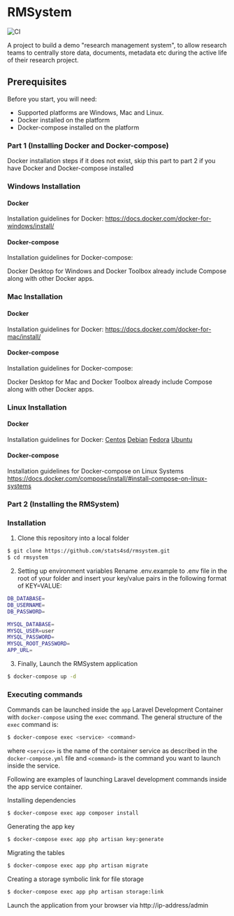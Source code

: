 # RMSystem

![CI](https://github.com/stats4sd/rmsystem/workflows/CI/badge.svg)

A project to build a demo "research management system", to allow research teams to centrally store data, documents, metadata etc during the active life of their research project.

## Prerequisites
Before you start, you will need: 
  - Supported platforms are Windows, Mac and Linux.
  - Docker installed on the platform
  - Docker-compose installed on the platform
### Part 1 (Installing Docker and Docker-compose)
Docker installation steps if it does not exist, skip this part to part 2 if you have Docker and Docker-compose installed
### Windows Installation
#### Docker
Installation guidelines for Docker:
https://docs.docker.com/docker-for-windows/install/

#### Docker-compose
Installation guidelines for Docker-compose:

Docker Desktop for Windows and Docker Toolbox already include Compose along with other Docker apps.
### Mac Installation
#### Docker
Installation guidelines for Docker:
https://docs.docker.com/docker-for-mac/install/
#### Docker-compose
Installation guidelines for Docker-compose:

Docker Desktop for Mac and Docker Toolbox already include Compose along with other Docker apps.

### Linux Installation
#### Docker
Installation guidelines for Docker:
[Centos](https://docs.docker.com/install/linux/docker-ce/centos/)
[Debian](https://docs.docker.com/install/linux/docker-ce/debian/)
[Fedora](https://docs.docker.com/install/linux/docker-ce/fedora/)
[Ubuntu](https://docs.docker.com/install/linux/docker-ce/ubuntu/)
#### Docker-compose
Installation guidelines for Docker-compose on Linux Systems
https://docs.docker.com/compose/install/#install-compose-on-linux-systems

### Part 2 (Installing the RMSystem)

### Installation
1. Clone this repository into a local folder
```sh
$ git clone https://github.com/stats4sd/rmsystem.git
$ cd rmsystem
```
2. Setting up environment variables
Rename .env.example to .env file in the root of your folder and insert your key/value pairs in the following format of KEY=VALUE:
```sh
DB_DATABASE=
DB_USERNAME=
DB_PASSWORD=

MYSQL_DATABASE=
MYSQL_USER=user
MYSQL_PASSWORD=
MYSQL_ROOT_PASSWORD=
APP_URL=
```
3. Finally, Launch the RMSystem application
```sh
$ docker-compose up -d
```
### Executing commands
Commands can be launched inside the `app` Laravel Development Container with `docker-compose` using the `exec` command.
The general structure of the `exec` command is:

```sh
$ docker-compose exec <service> <command>
```
where `<service>` is the name of the container service as described in the `docker-compose.yml` file and `<command>` is the command you want to launch inside the service.

Following are examples of launching Laravel development commands inside the app service container.


Installing dependencies
```sh
$ docker-compose exec app composer install
```
Generating the app key
```sh
$ docker-compose exec app php artisan key:generate
```
Migrating the tables
```sh
$ docker-compose exec app php artisan migrate
```
Creating a storage symbolic link for file storage
```sh
$ docker-compose exec app php artisan storage:link
```
Launch the application from your browser via http://ip-address/admin
  
